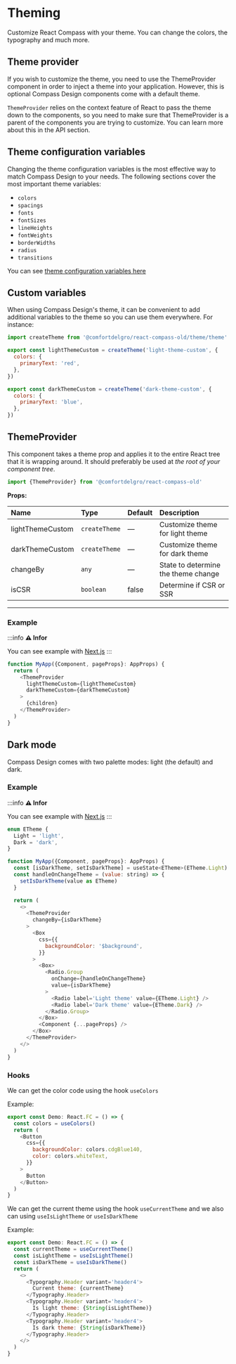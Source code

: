 # Theming

<p class="description">Customize React Compass with your theme. You can change the colors, the typography and much more.</p>

## Theme provider

If you wish to customize the theme, you need to use the ThemeProvider component in order to inject a theme into your application. However, this is optional Compass Design components come with a default theme.

`ThemeProvider` relies on the context feature of React to pass the theme down to the components, so you need to make sure that ThemeProvider is a parent of the components you are trying to customize. You can learn more about this in the API section.

## Theme configuration variables

Changing the theme configuration variables is the most effective way to match Compass Design to your needs. The following sections cover the most important theme variables:

- `colors`
- `spacings`
- `fonts`
- `fontSizes`
- `lineHeights`
- `fontWeights`
- `borderWidths`
- `radius`
- `transitions`

You can see [theme configuration variables here](https://github.com/comfortdelgro/compass-design/blob/main/packages/react-compass/src/theme/theme.ts)

## Custom variables

When using Compass Design's theme, it can be convenient to add additional variables to the theme so you can use them everywhere. For instance:

```js
import createTheme from '@comfortdelgro/react-compass-old/theme/theme'

export const lightThemeCustom = createTheme('light-theme-custom', {
  colors: {
    primaryText: 'red',
  },
})

export const darkThemeCustom = createTheme('dark-theme-custom', {
  colors: {
    primaryText: 'blue',
  },
})
```

## ThemeProvider

This component takes a theme prop and applies it to the entire React tree that it is wrapping around. It should preferably be used at _the root of your component tree_.

```js
import {ThemeProvider} from '@comfortdelgro/react-compass-old'
```

**Props:**

| Name             | Type          | Default | Description                         |
| :--------------- | :------------ | :------ | :---------------------------------- |
| lightThemeCustom | `createTheme` | —       | Customize theme for light theme     |
| darkThemeCustom  | `createTheme` | —       | Customize theme for dark theme      |
| changeBy         | `any`         | —       | State to determine the theme change |
| isCSR            | `boolean`     | false   | Determine if CSR or SSR             |

---

### Example

:::info
**⚠️ Infor**

You can see example with [Next.js](https://github.com/comfortdelgro/compass-design/tree/71a00c61fdc3b5dad6f76c9e82844c981a19ad04/examples/create-next-app)
:::

```js
function MyApp({Component, pageProps}: AppProps) {
  return (
    <ThemeProvider
      lightThemeCustom={lightThemeCustom}
      darkThemeCustom={darkThemeCustom}
    >
      {children}
    </ThemeProvider>
  )
}
```

## Dark mode

Compass Design comes with two palette modes: light (the default) and dark.

### Example

:::info
**⚠️ Infor**

You can see example with [Next.js](https://github.com/comfortdelgro/compass-design/tree/71a00c61fdc3b5dad6f76c9e82844c981a19ad04/examples/create-next-app)
:::

```js
enum ETheme {
  Light = 'light',
  Dark = 'dark',
}

function MyApp({Component, pageProps}: AppProps) {
  const [isDarkTheme, setIsDarkTheme] = useState<ETheme>(ETheme.Light)
  const handleOnChangeTheme = (value: string) => {
    setIsDarkTheme(value as ETheme)
  }

  return (
    <>
      <ThemeProvider
        changeBy={isDarkTheme}
      >
        <Box
          css={{
            backgroundColor: '$background',
          }}
        >
          <Box>
            <Radio.Group
              onChange={handleOnChangeTheme}
              value={isDarkTheme}
            >
              <Radio label='Light theme' value={ETheme.Light} />
              <Radio label='Dark theme' value={ETheme.Dark} />
            </Radio.Group>
          </Box>
          <Component {...pageProps} />
        </Box>
      </ThemeProvider>
    </>
  )
}
```

### Hooks

We can get the color code using the hook `useColors`

Example:

```js
export const Demo: React.FC = () => {
  const colors = useColors()
  return (
    <Button
      css={{
        backgroundColor: colors.cdgBlue140,
        color: colors.whiteText,
      }}
    >
      Button
    </Button>
  )
}
```

We can get the current theme using the hook `useCurrentTheme` and we also can using `useIsLightTheme` or `useIsDarkTheme`

Example:

```js
export const Demo: React.FC = () => {
  const currentTheme = useCurrentTheme()
  const isLightTheme = useIsLightTheme()
  const isDarkTheme = useIsDarkTheme()
  return (
    <>
      <Typography.Header variant='header4'>
        Current theme: {currentTheme}
      </Typography.Header>
      <Typography.Header variant='header4'>
        Is light theme: {String(isLightTheme)}
      </Typography.Header>
      <Typography.Header variant='header4'>
        Is dark theme: {String(isDarkTheme)}
      </Typography.Header>
    </>
  )
}
```

<!-- For static  -->

<!-- ## Theme provider

If you wish to customize the theme, you need to use the ThemeProvider component in order to inject a theme into your application. However, this is optional Compass Design components come with a default theme.

`ThemeProvider` relies on the context feature of React to pass the theme down to the components, so you need to make sure that ThemeProvider is a parent of the components you are trying to customize. You can learn more about this in the API section.

## Theme configuration variables

Changing the theme configuration variables is the most effective way to match Compass Design to your needs. The following sections cover the most important theme variables:

- `colors`
- `spacings`
- `fonts`
- `fontSizes`
- `lineHeights`
- `fontWeights`
- `borderWidths`
- `radius`
- `transitions`

## Custom variables

You can customize variables by overriding them in the global css file, below is an example:

```css
:root {
  --cdg-color-danger: yellow;
}

[data-cdg-theme='dark'] {
  --cdg-color-danger: green;
}
```

## ThemeProvider

This component takes a theme prop and applies it to the entire React tree that it is wrapping around. It should preferably be used at _the root of your component tree_.

```js
import {ThemeProvider} from '@comfortdelgro/react-compass-old'
```

**Props:**

| Name     | Type      | Default | Description                         |
| :------- | :-------- | :------ | :---------------------------------- |
| changeBy | `any`     | —       | State to determine the theme change |
| isCSR    | `boolean` | false   | Determine if CSR or SSR             |

---

## Dark mode

Compass Design comes with two palette modes: light (the default) and dark.

### Example

```js
enum ETheme {
  Light = 'light',
  Dark = 'dark',
}

function MyApp({Component, pageProps}: AppProps) {
  const [isDarkTheme, setIsDarkTheme] = useState<ETheme>(ETheme.Light)
  const handleOnChangeTheme = (value: string) => {
    setIsDarkTheme(value as ETheme)
  }

  return (
    <>
      <ThemeProvider
        changeBy={isDarkTheme}
      >
        <Box>
          <Box>
            <Radio.Group
              onChange={handleOnChangeTheme}
              value={isDarkTheme}
            >
              <Radio label='Light theme' value={ETheme.Light} />
              <Radio label='Dark theme' value={ETheme.Dark} />
            </Radio.Group>
          </Box>
          <Component {...pageProps} />
        </Box>
      </ThemeProvider>
    </>
  )
}
```

### Hooks

We can get the color code using the hook `useColors`

Example:

```js
export const Demo: React.FC = () => {
  const colors = useColors()
  return (
    <Button
      css={{
        backgroundColor: colors.cdgBlue140,
        color: colors.whiteText,
      }}
    >
      Button
    </Button>
  )
}
```

We can get the current theme using the hook `useCurrentTheme` and we also can using `useIsLightTheme` or `useIsDarkTheme`

Example:

```js
export const Demo: React.FC = () => {
  const currentTheme = useCurrentTheme()
  const isLightTheme = useIsLightTheme()
  const isDarkTheme = useIsDarkTheme()
  return (
    <>
      <Typography.Header variant='header4'>
        Current theme: {currentTheme}
      </Typography.Header>
      <Typography.Header variant='header4'>
        Is light theme: {String(isLightTheme)}
      </Typography.Header>
      <Typography.Header variant='header4'>
        Is dark theme: {String(isDarkTheme)}
      </Typography.Header>
    </>
  )
}
``` -->
